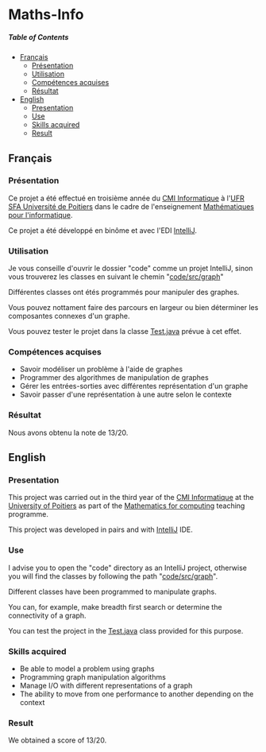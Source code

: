 # Maths-Info

##### Table of Contents
* [Français](#fr)
  * [Présentation](#fr_pr)
  * [Utilisation](#fr_ut)
  * [Compétences acquises](#fr_cp)
  * [Résultat](#fr_rs)
* [English](#en)
  * [Presentation](#en_pr)
  * [Use](#en_u)
  * [Skills acquired](#en_sk)
  * [Result](#en_rs)

<a name="fr"/>

## Français

<a name="fr_pr"/>

### Présentation

Ce projet a été effectué en troisième année du [CMI Informatique](http://formations.univ-poitiers.fr/fr/index/autre-diplome-niveau-master-AM/autre-diplome-niveau-master-AM/cmi-informatique-JD2XQGVY.html) à l'[UFR SFA Université de Poitiers](https://sfa.univ-poitiers.fr/) dans le cadre de l'enseignement [Mathématiques pour l'informatique](http://formations.univ-poitiers.fr/fr/index/autre-diplome-niveau-master-AM/autre-diplome-niveau-master-AM/cmi-informatique-JD2XQGVY/socle-scientifique-s5-JD2XSM5C/mathematiques-pour-l-informatique-JB1YH2LO.html).

Ce projet a été développé en binôme et avec l'EDI [IntelliJ](https://www.jetbrains.com/fr-fr/idea/).

<a name="fr_ut"/>

### Utilisation

Je vous conseille d'ouvrir le dossier "code" comme un projet IntelliJ, sinon vous trouverez les classes en suivant le chemin "[code/src/graph](https://github.com/SauzeauYannis/Maths-Info/tree/master/code/src/graph)"

Différentes classes ont étés programmés pour manipuler des graphes.

Vous pouvez nottament faire des parcours en largeur ou bien déterminer les composantes connexes d'un graphe.

Vous pouvez tester le projet dans la classe [Test.java](https://github.com/SauzeauYannis/Maths-Info/blob/master/code/src/graph/Test.java) prévue à cet effet.

<a name="fr_cp"/>

### Compétences acquises

* Savoir modéliser un problème à l'aide de graphes
* Programmer des algorithmes de manipulation de graphes
* Gérer les entrées-sorties avec différentes représentation d'un graphe
* Savoir passer d'une représentation à une autre selon le contexte

<a name="fr_rs"/>

### Résultat

Nous avons obtenu la note de 13/20.

<a name="en"/>

## English

<a name="en_pr"/>

### Presentation

This project was carried out in the third year of the [CMI Informatique](http://formations.univ-poitiers.fr/fr/index/autre-diplome-niveau-master-AM/autre-diplome-niveau-master-AM/cmi-informatique-JD2XQGVY.html) at the [University of Poitiers](https://www.univ-poitiers.fr/en/) as part of the [Mathematics for computing](http://formations.univ-poitiers.fr/fr/index/autre-diplome-niveau-master-AM/autre-diplome-niveau-master-AM/cmi-informatique-JD2XQGVY/socle-scientifique-s5-JD2XSM5C/mathematiques-pour-l-informatique-JB1YH2LO.html) teaching programme.

This project was developed in pairs and with [IntelliJ](https://www.jetbrains.com/idea/) IDE.

<a name="en_u"/>

### Use

I advise you to open the "code" directory as an IntelliJ project, otherwise you will find the classes by following the path "[code/src/graph](https://github.com/SauzeauYannis/Maths-Info/tree/master/code/src/graph)".

Different classes have been programmed to manipulate graphs.

You can, for example, make breadth first search or determine the connectivity of a graph.

You can test the project in the [Test.java](https://github.com/SauzeauYannis/Maths-Info/blob/master/code/src/graph/Test.java) class provided for this purpose.

<a name="en_sk"/>

### Skills acquired

* Be able to model a problem using graphs
* Programming graph manipulation algorithms
* Manage I/O with different representations of a graph
* The ability to move from one performance to another depending on the context

<a name="en_rs"/>

### Result

We obtained a score of 13/20.
